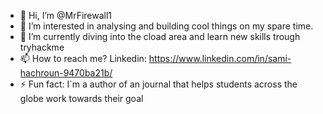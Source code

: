 - 👋 Hi, I’m @MrFirewall1
- 👀 I’m interested in analysing and building cool things on my spare time.
- 🌱 I’m currently diving into the cload area and learn new skills trough tryhackme
- 📫 How to reach me? Linkedin: https://www.linkedin.com/in/sami-hachroun-9470ba21b/ 
- ⚡ Fun fact: I`m a author of an journal that helps students across the globe work towards their goal
